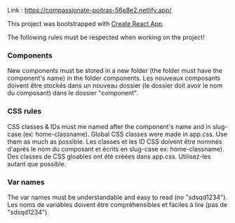 Link : https://compassionate-poitras-56e8e2.netlify.app/

This project was bootstrapped with [Create React App](https://github.com/facebook/create-react-app).

The following rules must be respected when working on the project!

### Components

New components must be stored in a new folder (the folder must have the component's name) in the folder components.
Les nouveaux composants doivent être stockés dans un nouveau dossier (le dossier doit avoir le nom du composant) dans le dossier "component".

### CSS rules

CSS classes & IDs must me named after the component's name and in slug-case (ex: home-classname).
Global CSS classes were made in app.css. Use them as much as possible.
Les classes et les ID CSS doivent être nommés d'après le nom du composant et écrits en slug-case ex: home-classname).
Des classes de CSS gloables ont été créées dans app.css. Utilisez-les autant que possible.

### Var names

The var names must be understandable and easy to read (no "sdsqd1234").
Les noms de variables doivent être compréhensibles et faciles à lire (pas de "sdsqd1234").
